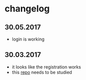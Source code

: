 # changelog

## 30.05.2017
* login is working 

## 30.03.2017
* it looks like the registration works
* this [repo](https://github.com/jkettmann/relay-authentication) needs to be studied
